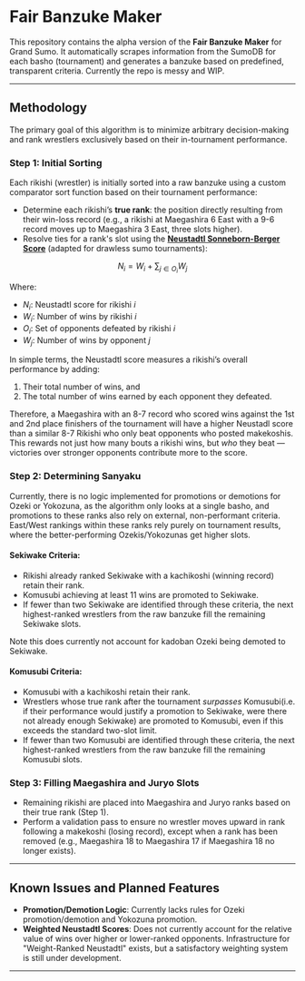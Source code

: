 # Fair Banzuke Maker

This repository contains the alpha version of the **Fair Banzuke Maker** for Grand Sumo. It automatically scrapes information from the SumoDB for each basho (tournament) and generates a banzuke based on predefined, transparent criteria. Currently the repo is messy and WIP.

---

## Methodology

The primary goal of this algorithm is to minimize arbitrary decision-making and rank wrestlers exclusively based on their in-tournament performance.

### Step 1: Initial Sorting

Each rikishi (wrestler) is initially sorted into a raw banzuke using a custom comparator sort function based on their tournament performance:

- Determine each rikishi’s **true rank**: the position directly resulting from their win-loss record (e.g., a rikishi at Maegashira 6 East with a 9-6 record moves up to Maegashira 3 East, three slots higher).
- Resolve ties for a rank's slot using the [**Neustadtl Sonneborn-Berger Score**](https://en.wikipedia.org/wiki/Sonneborn%E2%80%93Berger_score#Neustadtl_Sonneborn%E2%80%93Berger_score) (adapted for drawless sumo tournaments):

$$
N_i = W_i + \sum_{j \in O_i} W_j
$$

Where:
- $N_i$: Neustadtl score for rikishi $i$
- $W_i$: Number of wins by rikishi $i$
- $O_i$: Set of opponents defeated by rikishi $i$
- $W_j$: Number of wins by opponent $j$


In simple terms, the Neustadtl score measures a rikishi’s overall performance by adding:
1. Their total number of wins, and
2. The total number of wins earned by each opponent they defeated.

Therefore, a Maegashira with an 8-7 record who scored wins against the 1st and 2nd place finishers of the tournament will have a higher Neustadl score than a similar 8-7 Rikishi who only beat opponents who posted makekoshis. This rewards not just how many bouts a rikishi wins, but *who* they beat — victories over stronger opponents contribute more to the score.

### Step 2: Determining Sanyaku

Currently, there is no logic implemented for promotions or demotions for Ozeki or Yokozuna, as the algorithm only looks at a single basho, and promotions to these ranks also rely on external, non-performant criteria. East/West rankings within these ranks rely purely on tournament results, where the better-performing Ozekis/Yokozunas get higher slots.

#### Sekiwake Criteria:
- Rikishi already ranked Sekiwake with a kachikoshi (winning record) retain their rank.
- Komusubi achieving at least 11 wins are promoted to Sekiwake.
- If fewer than two Sekiwake are identified through these criteria, the next highest-ranked wrestlers from the raw banzuke fill the remaining Sekiwake slots.

Note this does currently not account for kadoban Ozeki being demoted to Sekiwake.

#### Komusubi Criteria:
- Komusubi with a kachikoshi retain their rank.
- Wrestlers whose true rank after the tournament _surpasses_ Komusubi(i.e. if their performance would justify a promotion to Sekiwake, were there not already enough Sekiwake) are promoted to Komusubi, even if this exceeds the standard two-slot limit.
- If fewer than two Komusubi are identified through these criteria, the next highest-ranked wrestlers from the raw banzuke fill the remaining Komusubi slots.

### Step 3: Filling Maegashira and Juryo Slots

- Remaining rikishi are placed into Maegashira and Juryo ranks based on their true rank (Step 1).
- Perform a validation pass to ensure no wrestler moves upward in rank following a makekoshi (losing record), except when a rank has been removed (e.g., Maegashira 18 to Maegashira 17 if Maegashira 18 no longer exists).

---

## Known Issues and Planned Features

- **Promotion/Demotion Logic**: Currently lacks rules for Ozeki promotion/demotion and Yokozuna promotion.
- **Weighted Neustadtl Scores**: Does not currently account for the relative value of wins over higher or lower-ranked opponents. Infrastructure for \"Weight-Ranked Neustadtl\" exists, but a satisfactory weighting system is still under development.

---

